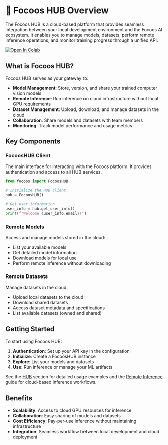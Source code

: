 # 🚀 Focoos HUB Overview
The Focoos HUB is a cloud-based platform that provides seamless integration between your local development environment and the Focoos AI ecosystem. It enables you to manage models, datasets, perform remote inference operations, and monitor training progress through a unified API.

[![Open In Colab](https://colab.research.google.com/assets/colab-badge.svg)](https://colab.research.google.com/github/FocoosAI/focoos/blob/main/tutorials/hub.ipynb)

## What is Focoos HUB?

Focoos HUB serves as your gateway to:

- **Model Management**: Store, version, and share your trained computer vision models
- **Remote Inference**: Run inference on cloud infrastructure without local GPU requirements
- **Dataset Management**: Upload, download, and manage datasets in the cloud
- **Collaboration**: Share models and datasets with team members
- **Monitoring**: Track model performance and usage metrics

## Key Components

### FocoosHUB Client
The main interface for interacting with the Focoos platform. It provides authentication and access to all HUB services.

```python
from focoos import FocoosHUB

# Initialize the HUB client
hub = FocoosHUB()

# Get user information
user_info = hub.get_user_info()
print(f"Welcome {user_info.email}!")
```

### Remote Models
Access and manage models stored in the cloud:

- List your available models
- Get detailed model information
- Download models for local use
- Perform remote inference without downloading

### Remote Datasets
Manage datasets in the cloud:

- Upload local datasets to the cloud
- Download shared datasets
- Access dataset metadata and specifications
- List available datasets (owned and shared)

## Getting Started

To start using Focoos HUB:

1. **Authentication**: Set up your API key in the configuration
2. **Initialize**: Create a FocoosHUB instance
3. **Explore**: List your models and datasets
4. **Use**: Run inference or manage your ML artifacts

See the [HUB](hub.md) section for detailed usage examples and the [Remote Inference](remote_inference.md) guide for cloud-based inference workflows.

## Benefits

- **Scalability**: Access to cloud GPU resources for inference
- **Collaboration**: Easy sharing of models and datasets
- **Cost Efficiency**: Pay-per-use inference without maintaining infrastructure
- **Integration**: Seamless workflow between local development and cloud deployment
